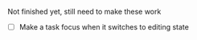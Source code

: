 Not finished yet, still need to make these work

- [ ] Make a task focus when it switches to editing state
